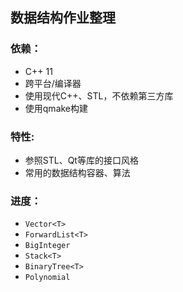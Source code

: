 ## 数据结构作业整理

### 依赖：
- C++ 11
- 跨平台/编译器
- 使用现代C++、STL，不依赖第三方库
- 使用qmake构建

### 特性:
- 参照STL、Qt等库的接口风格
- 常用的数据结构容器、算法

### 进度：
- `Vector<T>`
- `ForwardList<T>`
- `BigInteger`
- `Stack<T>`
- `BinaryTree<T>`
- `Polynomial`
